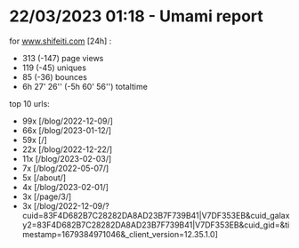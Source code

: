 # 22/03/2023 01:18 - Umami report
for www.shifeiti.com [24h] :

 - 313 (-147) page views
 - 119 (-45) uniques
 - 85 (-36) bounces
 - 6h 27' 26'' (-5h 60' 56'') totaltime


top 10 urls:
 - 99x [/blog/2022-12-09/]
 - 66x [/blog/2023-01-12/]
 - 59x [/]
 - 22x [/blog/2022-12-22/]
 - 11x [/blog/2023-02-03/]
 - 7x [/blog/2022-05-07/]
 - 5x [/about/]
 - 4x [/blog/2023-02-01/]
 - 3x [/page/3/]
 - 3x [/blog/2022-12-09/?cuid=83F4D682B7C28282DA8AD23B7F739B41|V7DF353EB&cuid_galaxy2=83F4D682B7C28282DA8AD23B7F739B41|V7DF353EB&cuid_gid=&timestamp=1679384971046&_client_version=12.35.1.0]


